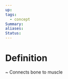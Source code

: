 ```yaml
---
up: 
tags:
  - concept
Summary: 
aliases: 
Status:
---
```

# Definition
~
Connects bone to muscle
<!--SR:!2025-03-13,3,250-->